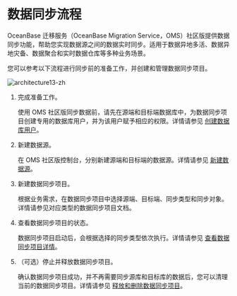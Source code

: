 # 数据同步流程

OceanBase 迁移服务（OceanBase Migration Service，OMS）社区版提供数据同步功能，帮助您实现数据源之间的数据实时同步。适用于数据异地多活、数据异地灾备、数据聚合和实时数据仓库等多种业务场景。

您可以参考以下流程进行同步前的准备工作，并创建和管理数据同步项目。

![architecture13-zh](https://obbusiness-private.oss-cn-shanghai.aliyuncs.com/doc/img/oms/oms-enterprise/architecture13-zh.png)

1. 完成准备工作。

   使用 OMS 社区版同步数据前，请先在源端和目标端数据库中，为数据同步项目创建专用的数据库用户，并为该用户赋予相应的权限。详情请参见 [创建数据库用户](../800.create-and-manage-data-sources/300.create-a-database-user.md)。

2. 新建数据源。

   在 OMS 社区版控制台，分别新建源端和目标端的数据源。详情请参见 [新建数据源](../800.create-and-manage-data-sources/100.create-a-data-source/200.create-a-mysql-data-source.md)。

3. 新建数据同步项目。

   根据业务需求，在数据同步项目中选择源端、目标端、同步类型和同步对象。详情请参见对应类型的数据同步项目文档。

4. 查看数据同步项目的状态。

   数据同步项目启动后，会根据选择的同步类型依次执行。详情请参见 [查看数据同步项目详情](../700.data-synchronization/1100.manage-a-data-synchronization-projects/100.view-details-of-a-data-synchronization-project.md)。

5. （可选）停止并释放数据同步项目。

   确认数据同步项目成功，并不再需要同步源库和目标库的数据后，您可以清理当前的数据同步项目。详情请参见 [释放和删除数据同步项目](../700.data-synchronization/1100.manage-a-data-synchronization-projects/600.release-and-delete-a-synchronization-project.md)。
